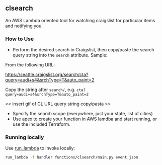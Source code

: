
## clsearch

An AWS Lambda oriented tool for watching craigslist for particular items and notifying you.


### How to Use

* Perform the desired search in Craigslist, then copy/paste the search query string into the `search` attribute.  Sample:

From the following URL:

https://seattle.craigslist.org/search/cta?query=audi+s4&srchType=T&auto_paint=2

Copy the string after `search/`, e.g.
`cta?query=audi+s4&srchType=T&auto_paint=2`

<< insert gif of CL URL query string copy/pasta >>

* Specify the search scope (everywhere, just your state, list of cities)
* Use apex to create your function in AWS lamdba and start running, or use the included Terraform.


### Running locally

Use [run_lambda](https://pypi.python.org/pypi/run-lambda) to invoke locally:

```sh
run_lambda -f handler functions/clsearch/main.py event.json
```
